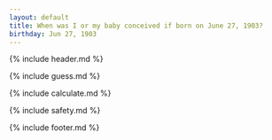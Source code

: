 ```yaml
---
layout: default
title: When was I or my baby conceived if born on June 27, 1903?
birthday: Jun 27, 1903
---
```


{% include header.md %}

{% include guess.md %}

{% include calculate.md %}

{% include safety.md %}

{% include footer.md %}



